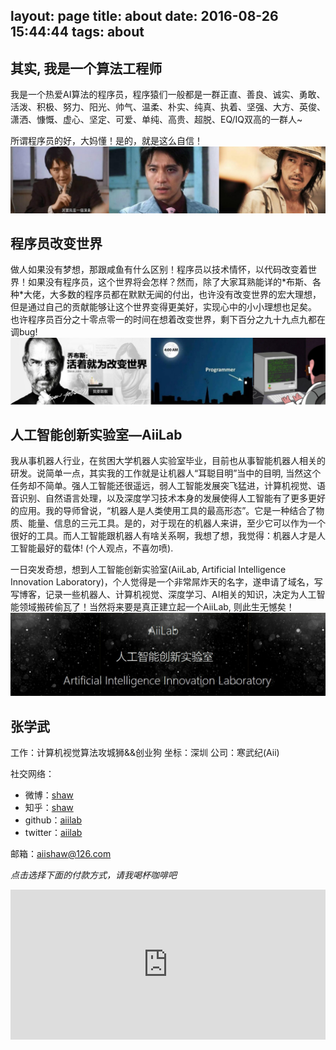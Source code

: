 layout: page
title: about
date: 2016-08-26 15:44:44
tags: about 
---

## 其实, 我是一个算法工程师
我是一个热爱AI算法的程序员，程序猿们一般都是一群正直、善良、诚实、勇敢、活泼、积极、努力、阳光、帅气、温柔、朴实、纯真、执着、坚强、大方、英俊、潇洒、慷慨、虚心、坚定、可爱、单纯、高贵、超脱、EQ/IQ双高的一群人~

所谓程序员的好，大妈懂！是的，就是这么自信！
![image](/about/aboutme.jpg)

## 程序员改变世界
做人如果没有梦想，那跟咸鱼有什么区别！程序员以技术情怀，以代码改变着世界！如果没有程序员，这个世界将会怎样？然而，除了大家耳熟能详的\*布斯、各种\*大佬，大多数的程序员都在默默无闻的付出，也许没有改变世界的宏大理想，但是通过自己的贡献能够让这个世界变得更美好，实现心中的小小理想也足矣。 也许程序员百分之十零点零一的时间在想着改变世界，剩下百分之九十九点九都在调bug!  
![image](/about/aboutme2.jpg)

## 人工智能创新实验室—AiiLab
我从事机器人行业，在贫困大学机器人实验室毕业，目前也从事智能机器人相关的研发。说简单一点，其实我的工作就是让机器人“耳聪目明”当中的目明, 当然这个任务却不简单。强人工智能还很遥远，弱人工智能发展突飞猛进，计算机视觉、语音识别、自然语言处理，以及深度学习技术本身的发展使得人工智能有了更多更好的应用。我的导师曾说，“机器人是人类使用工具的最高形态”。它是一种结合了物质、能量、信息的三元工具。是的，对于现在的机器人来讲，至少它可以作为一个很好的工具。而人工智能跟机器人有啥关系啊，我想了想，我觉得：机器人才是人工智能最好的载体! (个人观点，不喜勿喷).

一日突发奇想，想到人工智能创新实验室(AiiLab, Artificial Intelligence Innovation Laboratory)，个人觉得是一个非常屌炸天的名字，遂申请了域名，写写博客，记录一些机器人、计算机视觉、深度学习、AI相关的知识，决定为人工智能领域搬砖偷瓦了！当然将来要是真正建立起一个AiiLab, 则此生无憾矣！
![image](/about/aiishaw.jpg)
## 张学武

工作：计算机视觉算法攻城狮&&创业狗
坐标：深圳
公司：寒武纪(Aii)

社交网络：
- 微博：[shaw](http://weibo.com/)
- 知乎：[shaw](https://www.zhihu.com/people/hoseahsu)
- github：[aiilab](http://github.com/aiilab)
- twitter：[aiilab](http://)

邮箱：[aiishaw@126.com](mailto:aiishaw@126.com)


*点击选择下面的付款方式，请我喝杯咖啡吧*
<iframe src="http://aiilab.com/donate2me/?item=easy-select-style" style="overflow-x:hidden;overflow-y:hidden; border:0xp none #fff; min-height:240px; width:100%;"  frameborder="0" scrolling="no"></iframe>

